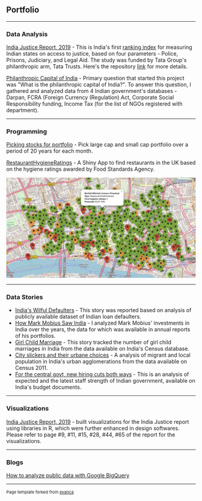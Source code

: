 ## Portfolio

---

### Data Analysis 

[India Justice Report, 2019](https://www.tatatrusts.org/upload/pdf/overall-report-single.pdf) - This is India's first [ranking index](https://www.tatatrusts.org/insights/survey-reports/India-justice-report-2019/index.html#visualization) for measuring Indian states on access to justice, based on four parameters - Police, Prisons, Judiciary, and Legal Aid. The study was funded by Tata Group's philanthropic arm, Tata Trusts. Here's the repository [link](https://github.com/shreya2105/Tata-Trusts-India-Justice-Report) for more details. 

[Philanthropic Capital of India](http://csip.ashoka.edu.in/estimating-philanthropic-capital-in-india-datasets/) - Primary question that started this project was "What is the philanthropic capital of India?". To answer this question, I gathered and analyzed data from 4 Indian government's databases - Darpan, FCRA (Foreign Currency (Regulation) Act, Corporate Social Responsibility funding, Income Tax (for the list of NGOs registered with department).   

---
### Programming

[Picking stocks for portfolio](https://github.com/shreya2105/Monthly-stocks-portfolio) - Pick large cap and small cap portfolio over a period of 20 years for each month.

[RestaurantHygieneRatings](https://shreyaprojects.shinyapps.io/RestaurantRatings/) - A Shiny App to  find restaurants in the UK based on the hygiene ratings awarded by Food Standards Agency.

<img src="images/shiny.jpeg?raw=true"/> 

---

### Data Stories

- [India's Wilful Defaulters](https://www.livemint.com/Industry/QqgpHMrO62Cw1BvOAD7a9L/Where-you-can-find-Indias-wilful-defaulters.html) - This story was reported based on analysis of publicly available dataset of Indian loan defaulters.
- [How Mark Mobius Saw India](https://www.livemint.com/Companies/o0L1qDP8dKjaWFb5V0aieM/How-Mark-Mobius-saw-India-over-the-years.html) - I analyzed Mark Mobius' investments in India over the years, the data for which was available in annual reports of his portfolios.
- [Girl Child Marriage](https://www.livemint.com/Politics/B4wwK9cEayKf5OveihQWrO/Girl-child-marriage-Which-districts-fare-the-worst-in-India.html) - This story tracked the number of girl child marriages in India from the data available on India's Census database.
- [City slickers and their urbane choices](https://www.livemint.com/news/india/the-story-of-city-slickers-and-their-urbane-choices-1566502160896.html) - A analysis of migrant and local population in India's urban agglomerations from the data available on Census 2011.
- [For the central govt, new hiring cuts both ways](https://www.livemint.com/budget/news/for-the-central-govt-new-hiring-cuts-both-ways-1548878039852.html) - This is an analysis of expected and the latest staff strength of Indian government, available on India's budget documents.

---

### Visualizations

[India Justice Report, 2019](https://www.tatatrusts.org/upload/pdf/overall-report-single.pdf) - built visualizations for the India Justice report using libraries in R, which were further enhanced in design softwares. Please refer to page #9, #11, #15, #28, #44, #65 of the report for the visualizations.   

---
### Blogs

[How to analyze public data with Google BigQuery](https://towardsdatascience.com/a-short-guide-to-analyze-public-data-from-google-bigquery-667126efbe24)

---
<p style="font-size:11px">Page template forked from <a href="https://github.com/evanca/quick-portfolio">evanca</a></p>
<!-- Remove above link if you don't want to attibute -->
